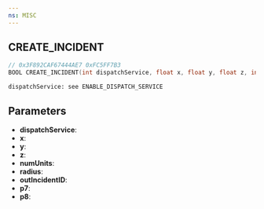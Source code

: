 ```yaml
---
ns: MISC
---
```

## CREATE_INCIDENT

```c
// 0x3F892CAF67444AE7 0xFC5FF7B3
BOOL CREATE_INCIDENT(int dispatchService, float x, float y, float z, int numUnits, float radius, int* outIncidentID, Any p7, Any p8);
```

```
dispatchService: see ENABLE_DISPATCH_SERVICE
```

## Parameters
* **dispatchService**:
* **x**:
* **y**:
* **z**:
* **numUnits**:
* **radius**:
* **outIncidentID**:
* **p7**:
* **p8**:
